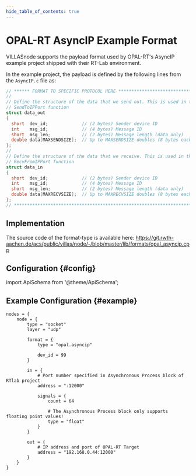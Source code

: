 ```yaml
---
hide_table_of_contents: true
---
```


# OPAL-RT AsyncIP Example Format

VILLASnode supports the payload format used by OPAL-RT's AsyncIP example project shipped with their RT-Lab environment.

In the example project, the payload is defined by the following lines from the `AsyncIP.c` file as:

```c
// ****** FORMAT TO SPECIFIC PROTOCOL HERE ******************************
//
// Define the structure of the data that we send out. This is used in the
// SendToIPPort function
struct data_out
{
  short  dev_id;             // (2 bytes) Sender device ID
  int    msg_id;             // (4 bytes) Message ID
  short  msg_len;            // (2 bytes) Message length (data only)
  double data[MAXSENDSIZE];  // Up to MAXSENDSIZE doubles (8 bytes each)
};
//
// Define the structure of the data that we receive. This is used in the
// RecvFromIPPort function
struct data_in
{
  short  dev_id;             // (2 bytes) Sender device ID
  int    msg_id;             // (4 bytes) Message ID
  short  msg_len;            // (2 bytes) Message length (data only)
  double data[MAXRECVSIZE];  // Up to MAXRECVSIZE doubles (8 bytes each)
};
// **********************************************************************
```

## Implementation

The source code of the format-type is available here:
https://git.rwth-aachen.de/acs/public/villas/node/-/blob/master/lib/formats/opal_asyncip.cpp

## Configuration {#config}

import ApiSchema from '@theme/ApiSchema';

<ApiSchema example pointer="#/components/schemas/villas_binary" />

## Example Configuration {#example}

``` url="external/node/etc/examples/formats/opal-asyncip.conf" title="node/etc/examples/formats/opal-asyncip.conf"
nodes = {
	node = {
		type = "socket"
		layer = "udp"

		format = {
			type = "opal.asyncip"

			dev_id = 99
		}

		in = {
			# Port number specified in Asynchronous Process block of RTlab project
			address = ":12000"

			signals = {
				count = 64

				# The Asynchronous Process block only supports floating point values!
				type = "float"
			}
		}

		out = {
			# IP address and port of OPAL-RT Target
			address = "192.168.0.44:12000"
		}
	}
}
```
